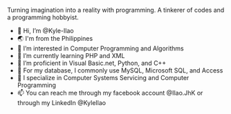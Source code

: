 Turning imagination into a reality with programming. A tinkerer of codes and a programming hobbyist.

- 👋 Hi, I’m @Kyle-Ilao
- 🌏 I'm from the Philippines
- 👀 I’m interested in Computer Programming and Algorithms
- 🌱 I’m currently learning PHP and XML
- 💞️ I’m proficient in Visual Basic.net, Python, and C++
- 🤖 For my database, I commonly use MySQL, Microsoft SQL, and Access
- 🔧 I specialize in Computer Systems Servicing and Computer Programming
- 📫 You can reach me through my facebook account @Ilao.JhK or through my LinkedIn @KyleIlao

<!---
Kyle-Ilao/Kyle-Ilao is a ✨ special ✨ repository because its `README.md` (this file) appears on your GitHub profile.
You can click the Preview link to take a look at your changes.
--->
